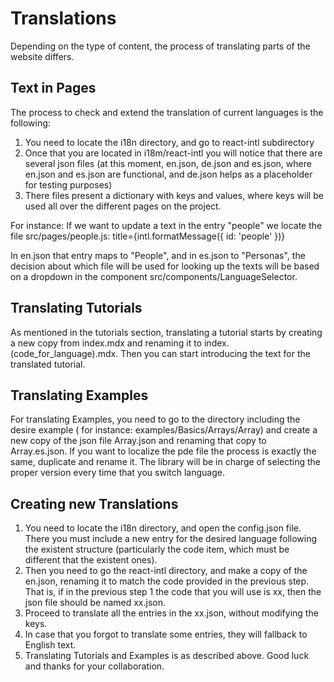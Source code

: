 # Translations

Depending on the type of content, the process of translating parts of the website differs.

## Text in Pages

The process to check and extend the translation of current languages is the following:

1. You need to locate the i18n directory, and go to react-intl subdirectory
2. Once that you are located in i18m/react-intl you will notice that there are several json files (at this moment, en.json, de.json and es.json, where en.json and es.json are functional, and de.json helps as a placeholder for testing purposes)
3. There files present a dictionary with keys and values, where keys will be used all over the different pages on the project.

For instance: 
   If we want to update a text in the entry "people" we locate the file src/pages/people.js:
            title={intl.formatMessage({ id: 'people' })}
   
   In en.json that entry maps to "People", and in es.json to "Personas", the decision about which file will be used for looking up the texts will be based on a dropdown in the component src/components/LanguageSelector.

## Translating Tutorials
As mentioned in the tutorials section, translating a tutorial starts by creating a new copy from index.mdx and renaming it to index.(code_for_language).mdx. Then you can start introducing the text for the translated tutorial.


## Translating Examples
For translating Examples, you need to go to the directory including the desire example ( for instance: examples/Basics/Arrays/Array) and create a new copy of the json file Array.json and renaming that copy to Array.es.json. If you want to localize the pde file the process is exactly the same, duplicate and rename it. The library will be in charge of selecting the proper version every time that you switch language.


## Creating new Translations

1. You need to locate the i18n directory, and open the config.json file. There you must include a new entry for the desired language following the existent structure (particularly the code item, which must be different that the existent ones).
2. Then you need to go the react-intl directory, and make a copy of the en.json, renaming it to match the code provided in the previous step. That is, if in the previous step 1 the code that you will use is xx, then the json file should be named xx.json.
3. Proceed to translate all the entries in the xx.json, without modifying the keys.
4. In case that you forgot to translate some entries, they will fallback to English text.
5. Translating Tutorials and Examples is as described above. Good luck and thanks for your collaboration.


